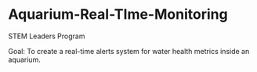 # Aquarium-Real-TIme-Monitoring
STEM Leaders Program

Goal: To create a real-time alerts system for water health metrics inside an aquarium.
